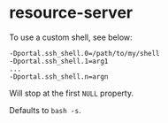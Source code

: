 # resource-server

To use a custom shell, see below:
```$
-Dportal.ssh_shell.0=/path/to/my/shell
-Dportal.ssh_shell.1=arg1
...
-Dportal.ssh_shell.n=argn
```

Will stop at the first `NULL` property.

Defaults to `bash -s`.

